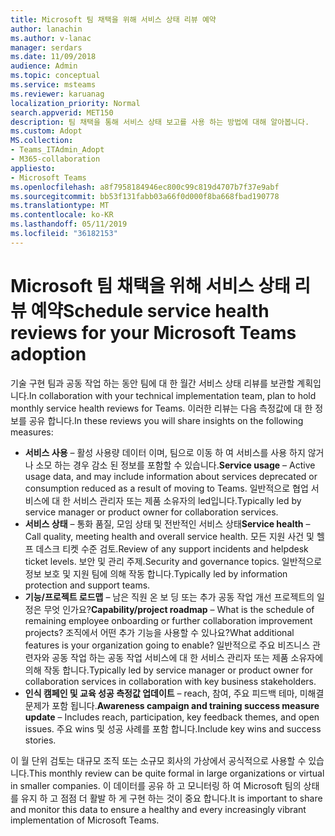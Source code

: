 ```yaml
---
title: Microsoft 팀 채택을 위해 서비스 상태 리뷰 예약
author: lanachin
ms.author: v-lanac
manager: serdars
ms.date: 11/09/2018
audience: Admin
ms.topic: conceptual
ms.service: msteams
ms.reviewer: karuanag
localization_priority: Normal
search.appverid: MET150
description: 팀 채택을 통해 서비스 상태 보고를 사용 하는 방법에 대해 알아봅니다.
ms.custom: Adopt
MS.collection:
- Teams_ITAdmin_Adopt
- M365-collaboration
appliesto:
- Microsoft Teams
ms.openlocfilehash: a8f7958184946ec800c99c819d4707b7f37e9abf
ms.sourcegitcommit: bb53f131fabb03a66f0d000f8ba668fbad190778
ms.translationtype: MT
ms.contentlocale: ko-KR
ms.lasthandoff: 05/11/2019
ms.locfileid: "36182153"
---
```

# <a name="schedule-service-health-reviews-for-your-microsoft-teams-adoption"></a><span data-ttu-id="6fdc1-103">Microsoft 팀 채택을 위해 서비스 상태 리뷰 예약</span><span class="sxs-lookup"><span data-stu-id="6fdc1-103">Schedule service health reviews for your Microsoft Teams adoption</span></span>

<span data-ttu-id="6fdc1-104">기술 구현 팀과 공동 작업 하는 동안 팀에 대 한 월간 서비스 상태 리뷰를 보관할 계획입니다.</span><span class="sxs-lookup"><span data-stu-id="6fdc1-104">In collaboration with your technical implementation team, plan to hold monthly service health reviews for Teams.</span></span> <span data-ttu-id="6fdc1-105">이러한 리뷰는 다음 측정값에 대 한 정보를 공유 합니다.</span><span class="sxs-lookup"><span data-stu-id="6fdc1-105">In these reviews you will share insights on the following measures:</span></span>

- <span data-ttu-id="6fdc1-106">**서비스 사용** – 활성 사용량 데이터 이며, 팀으로 이동 하 여 서비스를 사용 하지 않거나 소모 하는 경우 감소 된 정보를 포함할 수 있습니다.</span><span class="sxs-lookup"><span data-stu-id="6fdc1-106">**Service usage** – Active usage data, and may include information about services deprecated or consumption reduced as a result of moving to Teams.</span></span> <span data-ttu-id="6fdc1-107">일반적으로 협업 서비스에 대 한 서비스 관리자 또는 제품 소유자의 led입니다.</span><span class="sxs-lookup"><span data-stu-id="6fdc1-107">Typically led by service manager or product owner for collaboration services.</span></span>
- <span data-ttu-id="6fdc1-108">**서비스 상태** – 통화 품질, 모임 상태 및 전반적인 서비스 상태</span><span class="sxs-lookup"><span data-stu-id="6fdc1-108">**Service health** – Call quality, meeting health and overall service health.</span></span> <span data-ttu-id="6fdc1-109">모든 지원 사건 및 헬프 데스크 티켓 수준 검토.</span><span class="sxs-lookup"><span data-stu-id="6fdc1-109">Review of any support incidents and helpdesk ticket levels.</span></span> <span data-ttu-id="6fdc1-110">보안 및 관리 주제.</span><span class="sxs-lookup"><span data-stu-id="6fdc1-110">Security and governance topics.</span></span> <span data-ttu-id="6fdc1-111">일반적으로 정보 보호 및 지원 팀에 의해 작동 합니다.</span><span class="sxs-lookup"><span data-stu-id="6fdc1-111">Typically led by information protection and support teams.</span></span> 
- <span data-ttu-id="6fdc1-112">**기능/프로젝트 로드맵** – 남은 직원 온 보 딩 또는 추가 공동 작업 개선 프로젝트의 일정은 무엇 인가요?</span><span class="sxs-lookup"><span data-stu-id="6fdc1-112">**Capability/project roadmap** – What is the schedule of remaining employee onboarding or further collaboration improvement projects?</span></span> <span data-ttu-id="6fdc1-113">조직에서 어떤 추가 기능을 사용할 수 있나요?</span><span class="sxs-lookup"><span data-stu-id="6fdc1-113">What additional features is your organization going to enable?</span></span> <span data-ttu-id="6fdc1-114">일반적으로 주요 비즈니스 관련자와 공동 작업 하는 공동 작업 서비스에 대 한 서비스 관리자 또는 제품 소유자에 의해 작동 합니다.</span><span class="sxs-lookup"><span data-stu-id="6fdc1-114">Typically led by service manager or product owner for collaboration services in collaboration with key business stakeholders.</span></span>
- <span data-ttu-id="6fdc1-115">**인식 캠페인 및 교육 성공 측정값 업데이트** – reach, 참여, 주요 피드백 테마, 미해결 문제가 포함 됩니다.</span><span class="sxs-lookup"><span data-stu-id="6fdc1-115">**Awareness campaign and training success measure update** – Includes reach, participation, key feedback themes, and open issues.</span></span> <span data-ttu-id="6fdc1-116">주요 wins 및 성공 사례를 포함 합니다.</span><span class="sxs-lookup"><span data-stu-id="6fdc1-116">Include key wins and success stories.</span></span> 

<span data-ttu-id="6fdc1-117">이 월 단위 검토는 대규모 조직 또는 소규모 회사의 가상에서 공식적으로 사용할 수 있습니다.</span><span class="sxs-lookup"><span data-stu-id="6fdc1-117">This monthly review can be quite formal in large organizations or virtual in smaller companies.</span></span> <span data-ttu-id="6fdc1-118">이 데이터를 공유 하 고 모니터링 하 여 Microsoft 팀의 상태를 유지 하 고 점점 더 활발 하 게 구현 하는 것이 중요 합니다.</span><span class="sxs-lookup"><span data-stu-id="6fdc1-118">It is important to share and monitor this data to ensure a healthy and every increasingly vibrant implementation of Microsoft Teams.</span></span> 
